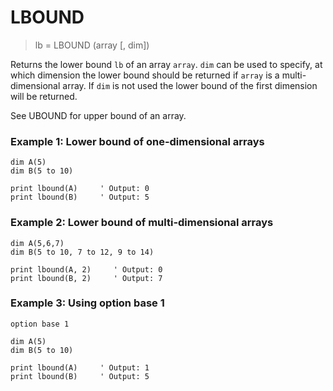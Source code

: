 # LBOUND

> lb = LBOUND (array [, dim])

Returns the lower bound `lb` of an array `array`. `dim` can be used to specify, at which dimension the lower bound should be returned if `array` is a multi-dimensional array. If `dim` is not used the lower bound of the first dimension will be returned.

See UBOUND for upper bound of an array.

### Example 1: Lower bound of one-dimensional arrays

```
dim A(5)
dim B(5 to 10)

print lbound(A)     ' Output: 0
print lbound(B)     ' Output: 5
```

### Example 2: Lower bound of multi-dimensional arrays

```
dim A(5,6,7)
dim B(5 to 10, 7 to 12, 9 to 14)

print lbound(A, 2)     ' Output: 0
print lbound(B, 2)     ' Output: 7
```

### Example 3: Using option base 1

```
option base 1

dim A(5)
dim B(5 to 10)

print lbound(A)     ' Output: 1
print lbound(B)     ' Output: 5
```


